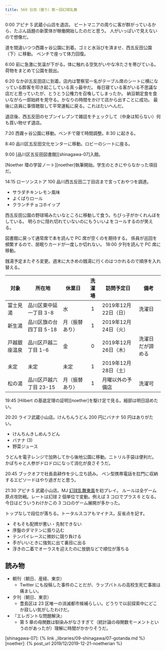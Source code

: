 ```yaml
---
title: 569 日目（曇り）第一回幻球乱舞
---
```


0:00 アピナ S 武蔵小山店を退店。
ビートマニアの周りに客が群がっているから、たぶん話題の新筐体が稼働開始したのだと思う。
人がいっぱいで見えないので想像だ。

道を間違いつつ西霧ヶ谷公園に到着。ゴミと水浴びを済ませ、西五反田公園（下）に移動。
ベンチで座って体力回復。

6:00 前に急激に気温が下がる。体に触れる空気がいやな冷たさを帯びている。
荷物をまとめて公園を脱出。

6:20 なか卯五反田店に到着。店内は警察官一名がテーブル席のシートに横になっている酔客を叩き起こしている真っ最中だ。
毎日寝ている客がいる不思議な店だと思っていたが、とうとう公権力を召喚してしまったか。
納豆朝定食を食いながら一部始終を見守る。かなりの時間をかけて店から出すことに成功。
最後に店員に事情聴取して平常運転に戻る。これはたいへんだ。

退店後、西五反田のセブンイレブンで雑誌をチェックして（中身は知らない）何も買い物せず退店。

7:20 西霧ヶ谷公園に移動。ベンチで寝て時間調整。8:30 に起きる。

8:40 品川区五反田文化センターに移動。ロビーのシートに座る。

9:00 [品川区五反田図書館][shinagawa-07]入館。

[Noether 環の学習ノート][noether]執筆開始。学生のときにやらなかった項目だ。

14:15 ローソンストア 100 品川西五反田二丁目店まで言っておやつを調達。

* サラダチキンレモン風味
* よくばりロール
* クランチチョコホイップ

西五反田公園の野球場みたいなところに移動して食う。ちびっ子がかくれんぼをしている。
明らかに隠れ切れていないのにもういいよをコールするのが笑える。

図書館に戻って通常席で本を読んで PC 席が空くのを期待する。
係員が巡回を頻繁するので、居眠りカードが一度しか切れない。
18:00 夕刊を読んで PC 席に移動。

銭湯予定またぞろ変更。週末に大きめの銭湯に行くのはつかれるので順序を入れ替える。

| 対象         | 所在地                  | 休業日         | 洗濯場 | 訪問予定日           | 備考             |
| ------------ | ----------------------- | -------------- | :----: | -------------------- | ---------------- |
| 富士見湯     | 品川区東中延一丁目 3-8  | 水             |   1    | 2019年12月22日（日） | 洗濯日           |
| 新生湯       | 品川区旗の台四丁目 5-18 | 月（振替あり） |   1    | 2019年12月24日（火） |                  |
| 戸越銀座温泉 | 品川区戸越二丁目 1-6    | 金             |   0    | 2019年12月26日（木） | 洗濯日だが諦める |
| 未定         | 未定                    | 未定           |   1    | 2019年12月28日（土） |                  |
| 松の湯       | 品川区戸越六丁目 23-15  | 月（振替あり） |   1    | 月曜以外の予備店     | 洗濯可           |

19:45 [Hilbert の基底定理の証明][noether]を駆け足で見る。細部は明日詰めたい。

20:20 ライフ武蔵小山店。けんちんうどん 200 円にバナナ 50 円はありがたい。

* けんちんきしめんうどん
* バナナ (3)
* 野菜ジュース

うどんを電子レンジで加熱してから後地公園に移動。ニトリル手袋は便利だ。
かぼちゃと人参がドロドロになって消化が良さそうだ。

20:45 ブックオフで社長島耕作を少し立ち読み。
ペン型携帯電話を肛門に収納するエピソードはやり過ぎだと思う。

21:30 アピナ S 武蔵小山店。MJ [幻球乱舞東風](http://www.sega-mj.com/arcade/event/ranbu/)を初プレイ。
ルールは全ゲーム原点攻防戦。レートは幻球 2 個単位で変動。例えば 3 コロでプラス 6 となる。
今日はどういうわけかこの 3 コロのゲーム展開が多かった。

トップなしで段位が落ちる。トータルスコアもマイナス。反省点を記す。

* そもそも配牌が悪い・先制できない
* 序盤のダマテンに振り込む
* テンパイレースに微妙に競り負ける
* 手がいいときに強気に出て裏目に出る
* 浮きの二着でオーラスを迎えたのに放銃などで順位が落ちる

## 読み物

* 朝刊（朝日、産経、東京）
  * Twitter にも投稿した事件のことだが、ラップバトルの高校生死亡事故は痛ましい。
* 夕刊（朝日、東京）
  * 豊島区は 23 区唯一の消滅都市候補らしい。どうりで以前探索中にどこか寂しい気がしたわけだ。
* 『エレガントな問題解決』
  * 第 5 章の母関数は馴染みがなさすぎて（統計論の母関数モーメントというのがあったが）理解に時間がかかりそうだ。

[shinagawa-07]: {% link _libraries/09-shinagawa/07-gotanda.md %}
[noether]: {% post_url 2019/12/2019-12-21-noetherian %}

